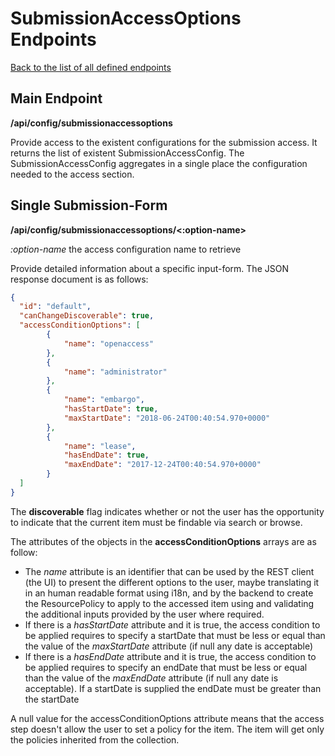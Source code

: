 # SubmissionAccessOptions Endpoints
[Back to the list of all defined endpoints](endpoints.md)

## Main Endpoint
**/api/config/submissionaccessoptions**   

Provide access to the existent configurations for the submission access. It returns the list of existent SubmissionAccessConfig.
The SubmissionAccessConfig aggregates in a single place the configuration needed to the access section.

## Single Submission-Form 
**/api/config/submissionaccessoptions/<:option-name>**

*:option-name* the access configuration name to retrieve

Provide detailed information about a specific input-form. The JSON response document is as follows:
```json
{
  "id": "default",
  "canChangeDiscoverable": true,
  "accessConditionOptions": [
		{
 			"name": "openaccess"
		},
		{
 			"name": "administrator"
		},  	 			
		{
 			"name": "embargo",
 			"hasStartDate": true,
 			"maxStartDate": "2018-06-24T00:40:54.970+0000"
		},
		{
 			"name": "lease",
 			"hasEndDate": true,
 			"maxEndDate": "2017-12-24T00:40:54.970+0000"
		}
  ]
}

```
The **discoverable** flag indicates whether or not the user has the opportunity to indicate that the current item must be findable via search or browse.

The attributes of the objects in the **accessConditionOptions** arrays are as follow:
* The *name* attribute is an identifier that can be used by the REST client (the UI) to present the different options to the user, maybe translating it in an human readable format using i18n, and by the backend to create the ResourcePolicy to apply to the accessed item using and validating the additional inputs provided by the user where required.
* If there is a *hasStartDate* attribute and it is true, the access condition to be applied requires to specify a startDate that must be less or equal than the value of the *maxStartDate* attribute (if null any date is acceptable)
* If there is a *hasEndDate* attribute and it is true, the access condition to be applied requires to specify an endDate that must be less or equal than the value of the *maxEndDate* attribute (if null any date is acceptable). If a startDate is supplied the endDate must be greater than the startDate

A null value for the accessConditionOptions attribute means that the access step doesn't allow the user to set a policy for the item. The item will get only the policies inherited from the collection.
